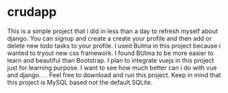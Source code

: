 # crudapp
This is a simple project that i did in less than a day to refresh myself about django. 
You can signup and create a create your profile and then add or delete new todo tasks to your profile. 
I used Bulma in this project because i wanted to tryout new css framework. I found BUlma to be more easier to learn and beautiful than Bootstrap. 
I plan to integrate vuejs in this project just for learning purpose. I want to see how much better can i do with vue and django.
.
.
Feel free to download and run this project. Keep in mind that this project is MySQL based not the default SQLite.
